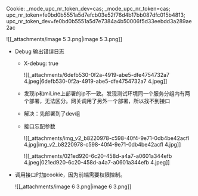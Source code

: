 Cookie: _mode_upc_nr_token_dev=cas; _mode_upc_nr_token=cas; upc_nr_token=fe0bd0b5551a5d7efcb03e52f76d4b17bb087dfc015b4813; upc_nr_token_dev=fe0bd0b5551a5d7e7384a4b50006f5d33eebdd3a289ae2ac

![[_attachments/image 5 3.png|image 5 3.png]]

- Debug 输出错误日志
    - X-debug: true
        
        ![[_attachments/6defb530-0f2a-4919-abe5-dfe4754732a7 4.jpeg|6defb530-0f2a-4919-abe5-dfe4754732a7 4.jpeg]]
        
    - 发现ip和miLine上部署的ip不一致。发现测试环境同一个服务分组内有两个部署，无法区分。网关调用了另外一个部署，所以找不到接口
    - 解决：先部署到了dev组
    - 接口忘配参数
        
        ![[_attachments/img_v2_b8220978-c598-40f4-9e71-0db4be42acfl 4.jpg|img_v2_b8220978-c598-40f4-9e71-0db4be42acfl 4.jpg]]
        
        ![[_attachments/021ed920-6c20-458d-a4a7-a0601a344efb 4.jpeg|021ed920-6c20-458d-a4a7-a0601a344efb 4.jpeg]]
        
- 调用接口时加cookie，因为前端需要权限控制。
    
    ![[_attachments/image 6 3.png|image 6 3.png]]